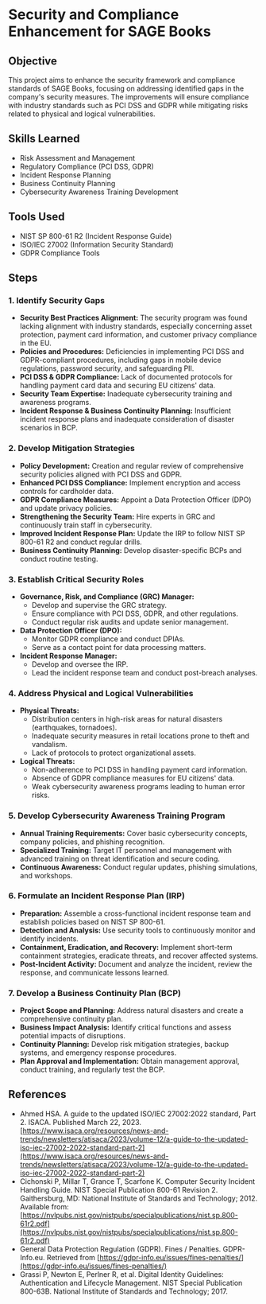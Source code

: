 # Security and Compliance Enhancement for SAGE Books

## Objective
This project aims to enhance the security framework and compliance standards of SAGE Books, focusing on addressing identified gaps in the company's security measures. The improvements will ensure compliance with industry standards such as PCI DSS and GDPR while mitigating risks related to physical and logical vulnerabilities.

## Skills Learned
- Risk Assessment and Management
- Regulatory Compliance (PCI DSS, GDPR)
- Incident Response Planning
- Business Continuity Planning
- Cybersecurity Awareness Training Development

## Tools Used
- NIST SP 800-61 R2 (Incident Response Guide)
- ISO/IEC 27002 (Information Security Standard)
- GDPR Compliance Tools

## Steps

### 1. **Identify Security Gaps**
   - **Security Best Practices Alignment:** The security program was found lacking alignment with industry standards, especially concerning asset protection, payment card information, and customer privacy compliance in the EU.
   - **Policies and Procedures:** Deficiencies in implementing PCI DSS and GDPR-compliant procedures, including gaps in mobile device regulations, password security, and safeguarding PII.
   - **PCI DSS & GDPR Compliance:** Lack of documented protocols for handling payment card data and securing EU citizens' data.
   - **Security Team Expertise:** Inadequate cybersecurity training and awareness programs.
   - **Incident Response & Business Continuity Planning:** Insufficient incident response plans and inadequate consideration of disaster scenarios in BCP.

### 2. **Develop Mitigation Strategies**
   - **Policy Development:** Creation and regular review of comprehensive security policies aligned with PCI DSS and GDPR.
   - **Enhanced PCI DSS Compliance:** Implement encryption and access controls for cardholder data.
   - **GDPR Compliance Measures:** Appoint a Data Protection Officer (DPO) and update privacy policies.
   - **Strengthening the Security Team:** Hire experts in GRC and continuously train staff in cybersecurity.
   - **Improved Incident Response Plan:** Update the IRP to follow NIST SP 800-61 R2 and conduct regular drills.
   - **Business Continuity Planning:** Develop disaster-specific BCPs and conduct routine testing.

### 3. **Establish Critical Security Roles**
   - **Governance, Risk, and Compliance (GRC) Manager:**
     - Develop and supervise the GRC strategy.
     - Ensure compliance with PCI DSS, GDPR, and other regulations.
     - Conduct regular risk audits and update senior management.
   - **Data Protection Officer (DPO):**
     - Monitor GDPR compliance and conduct DPIAs.
     - Serve as a contact point for data processing matters.
   - **Incident Response Manager:**
     - Develop and oversee the IRP.
     - Lead the incident response team and conduct post-breach analyses.

### 4. **Address Physical and Logical Vulnerabilities**
   - **Physical Threats:**
     - Distribution centers in high-risk areas for natural disasters (earthquakes, tornadoes).
     - Inadequate security measures in retail locations prone to theft and vandalism.
     - Lack of protocols to protect organizational assets.
   - **Logical Threats:**
     - Non-adherence to PCI DSS in handling payment card information.
     - Absence of GDPR compliance measures for EU citizens' data.
     - Weak cybersecurity awareness programs leading to human error risks.

### 5. **Develop Cybersecurity Awareness Training Program**
   - **Annual Training Requirements:** Cover basic cybersecurity concepts, company policies, and phishing recognition.
   - **Specialized Training:** Target IT personnel and management with advanced training on threat identification and secure coding.
   - **Continuous Awareness:** Conduct regular updates, phishing simulations, and workshops.

### 6. **Formulate an Incident Response Plan (IRP)**
   - **Preparation:** Assemble a cross-functional incident response team and establish policies based on NIST SP 800-61.
   - **Detection and Analysis:** Use security tools to continuously monitor and identify incidents.
   - **Containment, Eradication, and Recovery:** Implement short-term containment strategies, eradicate threats, and recover affected systems.
   - **Post-Incident Activity:** Document and analyze the incident, review the response, and communicate lessons learned.

### 7. **Develop a Business Continuity Plan (BCP)**
   - **Project Scope and Planning:** Address natural disasters and create a comprehensive continuity plan.
   - **Business Impact Analysis:** Identify critical functions and assess potential impacts of disruptions.
   - **Continuity Planning:** Develop risk mitigation strategies, backup systems, and emergency response procedures.
   - **Plan Approval and Implementation:** Obtain management approval, conduct training, and regularly test the BCP.

## References
- Ahmed HSA. A guide to the updated ISO/IEC 27002:2022 standard, Part 2. ISACA. Published March 22, 2023. [https://www.isaca.org/resources/news-and-trends/newsletters/atisaca/2023/volume-12/a-guide-to-the-updated-iso-iec-27002-2022-standard-part-2](https://www.isaca.org/resources/news-and-trends/newsletters/atisaca/2023/volume-12/a-guide-to-the-updated-iso-iec-27002-2022-standard-part-2)
- Cichonski P, Millar T, Grance T, Scarfone K. Computer Security Incident Handling Guide. NIST Special Publication 800-61 Revision 2. Gaithersburg, MD: National Institute of Standards and Technology; 2012. Available from: [https://nvlpubs.nist.gov/nistpubs/specialpublications/nist.sp.800-61r2.pdf](https://nvlpubs.nist.gov/nistpubs/specialpublications/nist.sp.800-61r2.pdf)
- General Data Protection Regulation (GDPR). Fines / Penalties. GDPR-Info.eu. Retrieved from [https://gdpr-info.eu/issues/fines-penalties/](https://gdpr-info.eu/issues/fines-penalties/)
- Grassi P, Newton E, Perlner R, et al. Digital Identity Guidelines: Authentication and Lifecycle Management. NIST Special Publication 800-63B. National Institute of Standards and Technology; 2017.
